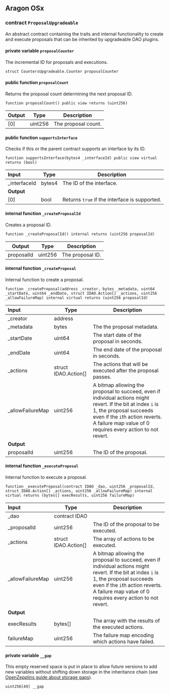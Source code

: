 ## Aragon OSx

###  contract `ProposalUpgradeable`

An abstract contract containing the traits and internal functionality to create and execute proposals that can be inherited by upgradeable DAO plugins.

#### private variable `proposalCounter`

The incremental ID for proposals and executions.

```solidity
struct CountersUpgradeable.Counter proposalCounter 
```

#### public function `proposalCount`

Returns the proposal count determining the next proposal ID.

```solidity
function proposalCount() public view returns (uint256) 
```

| Output | Type | Description |
| ------ | ---- | ----------- |
| [0] | uint256 | The proposal count. |

#### public function `supportsInterface`

Checks if this or the parent contract supports an interface by its ID.

```solidity
function supportsInterface(bytes4 _interfaceId) public view virtual returns (bool) 
```

| Input | Type | Description |
|:----- | ---- | ----------- |
| _interfaceId | bytes4 | The ID of the interface. |
| **Output** | |
| [0] | bool | Returns `true` if the interface is supported. |

#### internal function `_createProposalId`

Creates a proposal ID.

```solidity
function _createProposalId() internal returns (uint256 proposalId) 
```

| Output | Type | Description |
| ------ | ---- | ----------- |
| proposalId | uint256 | The proposal ID. |

#### internal function `_createProposal`

Internal function to create a proposal.

```solidity
function _createProposal(address _creator, bytes _metadata, uint64 _startDate, uint64 _endDate, struct IDAO.Action[] _actions, uint256 _allowFailureMap) internal virtual returns (uint256 proposalId) 
```

| Input | Type | Description |
|:----- | ---- | ----------- |
| _creator | address |  |
| _metadata | bytes | The the proposal metadata. |
| _startDate | uint64 | The start date of the proposal in seconds. |
| _endDate | uint64 | The end date of the proposal in seconds. |
| _actions | struct IDAO.Action[] | The actions that will be executed after the proposal passes. |
| _allowFailureMap | uint256 | A bitmap allowing the proposal to succeed, even if individual actions might revert. If the bit at index `i` is 1, the proposal succeeds even if the `i`th action reverts. A failure map value of 0 requires every action to not revert. |
| **Output** | |
| proposalId | uint256 | The ID of the proposal. |

#### internal function `_executeProposal`

Internal function to execute a proposal.

```solidity
function _executeProposal(contract IDAO _dao, uint256 _proposalId, struct IDAO.Action[] _actions, uint256 _allowFailureMap) internal virtual returns (bytes[] execResults, uint256 failureMap) 
```

| Input | Type | Description |
|:----- | ---- | ----------- |
| _dao | contract IDAO |  |
| _proposalId | uint256 | The ID of the proposal to be executed. |
| _actions | struct IDAO.Action[] | The array of actions to be executed. |
| _allowFailureMap | uint256 | A bitmap allowing the proposal to succeed, even if individual actions might revert. If the bit at index `i` is 1, the proposal succeeds even if the `i`th action reverts. A failure map value of 0 requires every action to not revert. |
| **Output** | |
| execResults | bytes[] | The array with the results of the executed actions. |
| failureMap | uint256 | The failure map encoding which actions have failed. |

#### private variable `__gap`

This empty reserved space is put in place to allow future versions to add new variables without shifting down storage in the inheritance chain (see [OpenZepplins guide about storage gaps](https://docs.openzeppelin.com/contracts/4.x/upgradeable#storage_gaps)).

```solidity
uint256[49] __gap 
```

